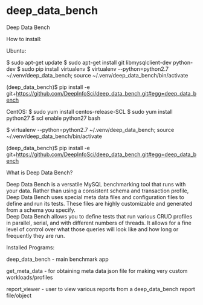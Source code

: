 # deep_data_bench
Deep Data Bench

How to install:

Ubuntu:

$ sudo apt-get update
$ sudo apt-get install git libmysqlclient-dev python-dev
$ sudo pip install virtualenv
$ virtualenv --python=python2.7 ~/.venv/deep_data_bench; source ~/.venv/deep_data_bench/bin/activate

(deep_data_bench)$ pip install -e git+https://github.com/DeepInfoSci/deep_data_bench.git#egg=deep_data_bench


CentOS:
$ sudo yum install centos-release-SCL
$ sudo yum install python27
$ scl enable python27 bash

$ virtualenv --python=python2.7 ~/.venv/deep_data_bench; source ~/.venv/deep_data_bench/bin/activate

(deep_data_bench)$ pip install -e git+https://github.com/DeepInfoSci/deep_data_bench.git#egg=deep_data_bench


What is Deep Data Bench?

Deep Data Bench is a versatile MySQL benchmarking tool that runs with your data. 
Rather than using a consistent schema and transaction profile, Deep Data Bench 
uses special meta data files and configuration files to define and run its tests. These 
files are highly customizable and generated from a schema you specify.  
Deep Data Bench allows you to define tests that run various CRUD profiles in 
parallel, serial, and with different numbers of threads. It allows for a fine level of 
control over what those queries will look like and how long or frequently they are 
run.


Installed Programs:

deep_data_bench  -  main benchmark app

get_meta_data - for obtaining meta data json file for making very custom workloads/profiles

report_viewer -  user to view various reports from a deep_data_bench report file/object




